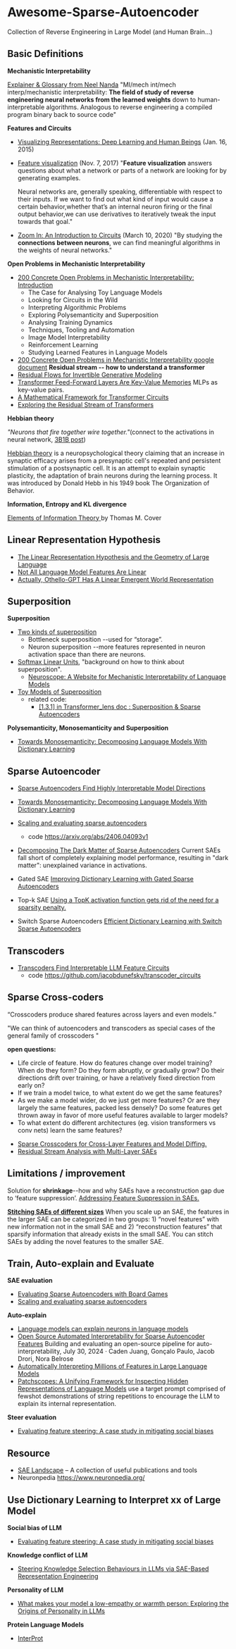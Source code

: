 # Awesome-Sparse-Autoencoder
Collection of Reverse Engineering in Large Model (and Human Brain...)

## Basic Definitions

**Mechanistic Interpretability** 

[Explainer & Glossary from Neel Nanda](https://dynalist.io/d/n2ZWtnoYHrU1s4vnFSAQ519J)
"MI/mech int/mech interp/mechanistic interpretability: **The field of study of reverse engineering neural networks from the learned weights** down to human-interpretable algorithms. Analogous to reverse engineering a compiled program binary back to source code"

**Features and Circuits**
* [Visualizing Representations: Deep Learning and Human Beings](https://colah.github.io/posts/2015-01-Visualizing-Representations/) (Jan. 16, 2015)
* [Feature visualization](https://distill.pub/2017/feature-visualization/) (Nov. 7, 2017)
  "**Feature visualization** answers questions about what a network or parts of a network are looking for by generating examples.

  Neural networks are, generally speaking, differentiable with respect to their inputs. If we want to find out what kind of input would cause a certain behavior,whether that’s an internal neuron firing or the final output behavior,we can use derivatives to iteratively tweak the input towards that goal."
* [Zoom In: An Introduction to Circuits](https://distill.pub/2020/circuits/zoom-in/) (March 10, 2020)
  "By studying the **connections between neurons**, we can find meaningful algorithms in the weights of neural networks."

**Open Problems in Mechanistic Interpretability**

* [200 Concrete Open Problems in Mechanistic Interpretability: Introduction](https://www.lesswrong.com/posts/LbrPTJ4fmABEdEnLf/200-concrete-open-problems-in-mechanistic-interpretability)
  * The Case for Analysing Toy Language Models
  * Looking for Circuits in the Wild
  * Interpreting Algorithmic Problems
  * Exploring Polysemanticity and Superposition
  * Analysing Training Dynamics
  * Techniques, Tooling and Automation
  * Image Model Interpretability
  * Reinforcement Learning
  * Studying Learned Features in Language Models
* [200 Concrete Open Problems in Mechanistic Interpretability google document](https://docs.google.com/document/d/1WONBzNqfKIxERejrrPlQMyKqg7jSFW92x5UMXNrMdPo/edit?tab=t.0)
**Residual stream -- how to understand a transformer**
* [Residual Flows for Invertible Generative Modeling](https://arxiv.org/abs/1906.02735)
* [Transformer Feed-Forward Layers Are Key-Value Memories](https://arxiv.org/abs/2012.14913)  MLPs as key-value pairs.
* [A Mathematical Framework for Transformer Circuits](https://transformer-circuits.pub/2021/framework/index.html)
* [Exploring the Residual Stream of Transformers ](https://arxiv.org/html/2312.12141v1)

**Hebbian theory**

_"Neurons that fire together wire together."_(connect to the activations in neural network, [3B1B post](https://www.3blue1brown.com/lessons/backpropagation))

[Hebbian theory](https://en.wikipedia.org/wiki/Hebbian_theory#:~:text=Hebbian%20theory%20is%20a%20neuropsychological,neurons%20during%20the%20learning%20process) is a neuropsychological theory claiming that an increase in synaptic efficacy arises from a presynaptic cell's repeated and persistent stimulation of a postsynaptic cell. It is an attempt to explain synaptic plasticity, the adaptation of brain neurons during the learning process. It was introduced by Donald Hebb in his 1949 book The Organization of Behavior.

**Information, Entropy and KL divergence**

[Elements of Information Theory ](http://staff.ustc.edu.cn/~cgong821/Wiley.Interscience.Elements.of.Information.Theory.Jul.2006.eBook-DDU.pdf)by Thomas M. Cover

## Linear Representation Hypothesis
* [The Linear Representation Hypothesis and the Geometry of Large Language](https://arxiv.org/abs/2406.11944)
* [Not All Language Model Features Are Linear](https://arxiv.org/html/2405.14860v1)
* [Actually, Othello-GPT Has A Linear Emergent World Representation ](https://www.neelnanda.io/mechanistic-interpretability/othello)

## Superposition

**Superposition**
* [Two kinds of superposition](https://dynalist.io/d/n2ZWtnoYHrU1s4vnFSAQ519J#z=BnAoM1vexv_R8gOkHsPo1LjK)
  * Bottleneck superposition --used for “storage”.
  * Neuron superposition --more features represented in neuron activation space than there are neurons.
* [Softmax Linear Units](https://transformer-circuits.pub/2022/solu/index.html#section-3), "background on how to think about superposition".
  * [Neuroscope: A Website for Mechanistic Interpretability of Language Models](https://neuroscope.io/)
* [Toy Models of Superposition](https://transformer-circuits.pub/2022/toy_model/index.html#computation)
  * related code:
    * [[1.3.1] in Transformer_lens doc : Superposition & Sparse Autoencoders](https://arena3-chapter1-transformer-interp.streamlit.app/%5B1.3.1%5D_Superposition_&_SAEs)

**Polysemanticity, Monosemanticity and Superposition**
* [Towards Monosemanticity: Decomposing Language Models With Dictionary Learning](https://transformer-circuits.pub/2023/monosemantic-features/index.html)

## Sparse Autoencoder
* [Sparse Autoencoders Find Highly Interpretable Model Directions](https://arxiv.org/abs/2309.08600)
* [Towards Monosemanticity: Decomposing Language Models With Dictionary Learning](https://transformer-circuits.pub/2023/monosemantic-features/index.html)
* [Scaling and evaluating sparse autoencoders](https://arxiv.org/abs/2406.04093)
  *   code https://arxiv.org/abs/2406.04093v1
* [Decomposing The Dark Matter of Sparse Autoencoders](https://arxiv.org/abs/2410.14670) Current SAEs fall short of completely explaining model performance, resulting in "dark matter": unexplained variance in activations.

* Gated SAE [Improving Dictionary Learning with Gated Sparse Autoencoders](https://arxiv.org/abs/2404.16014)
* Top-k SAE [Using a TopK activation function gets rid of the need for a sparsity penalty.]( https://arxiv.org/abs/2406.04093)
* Switch Sparse Autoencoders [Efficient Dictionary Learning with Switch Sparse Autoencoders](https://arxiv.org/abs/2410.08201#:~:text=Sparse%20autoencoders%20(SAEs)%20are%20a,width%2C%20posing%20a%20computational%20challenge.)

## Transcoders
* [Transcoders Find Interpretable LLM Feature Circuits](https://arxiv.org/abs/2406.11944)
  * code https://github.com/jacobdunefsky/transcoder_circuits

## Sparse Cross-coders
“Crosscoders produce shared features across layers and even models.”

"We can think of autoencoders and transcoders as special cases of the general family of crosscoders "

**open questions:**
- Life circle of feature. How do features change over model training? When do they form? Do they form abruptly, or gradually grow? Do their directions drift over training, or have a relatively fixed direction from early on?
- If we train a model twice, to what extent do we get the same features?
- As we make a model wider, do we just get more features? Or are they largely the same features, packed less densely? Do some features get thrown away in favor of more useful features available to larger models?
- To what extent do different architectures (eg. vision transformers vs conv nets) learn the same features?

* [Sparse Crosscoders for Cross-Layer Features and Model Diffing.](https://transformer-circuits.pub/2024/crosscoders/index.html)
* [Residual Stream Analysis with Multi-Layer SAEs](https://arxiv.org/abs/2409.04185)
## Limitations / improvement
Solution for **shrinkage**--how and why SAEs have a reconstruction gap due to ‘feature suppression’. [Addressing Feature Suppression in SAEs.](https://www.lesswrong.com/posts/3JuSjTZyMzaSeTxKk/addressing-feature-suppression-in-saes)

**[Stitching SAEs of different sizes](https://www.lesswrong.com/posts/baJyjpktzmcmRfosq/stitching-saes-of-different-sizes)** When you scale up an SAE, the features in the larger SAE can be categorized in two groups: 1) “novel features” with new information not in the small SAE and 2) “reconstruction features” that sparsify information that already exists in the small SAE. You can stitch SAEs by adding the novel features to the smaller SAE.


## Train, Auto-explain and Evaluate
**SAE evaluation**
* [Evaluating Sparse Autoencoders with Board Games](https://adamkarvonen.github.io/machine_learning/2024/06/12/sae-board-game-eval.html)
* [Scaling and evaluating sparse autoencoders](https://arxiv.org/abs/2406.04093)

**Auto-explain**
* [Language models can explain neurons in language models](https://openai.com/index/language-models-can-explain-neurons-in-language-models/)
* [Open Source Automated Interpretability for Sparse Autoencoder Features](https://blog.eleuther.ai/autointerp/) Building and evaluating an open-source pipeline for auto-interpretability, July 30, 2024 · Caden Juang, Gonçalo Paulo, Jacob Drori, Nora Belrose
* [Automatically Interpreting Millions of Features in Large Language Models](https://arxiv.org/abs/2410.13928)
* [Patchscopes: A Unifying Framework for Inspecting Hidden Representations of Language Models](https://arxiv.org/abs/2401.06102) use a target prompt comprised of fewshot demonstrations of string repetitions to encourage the LLM to explain its internal representation.

**Steer evaluation**
* [Evaluating feature steering: A case study in mitigating social biases](https://www.anthropic.com/research/evaluating-feature-steering)

## Resource
* [SAE Landscape](https://docs.google.com/document/d/1lHvRXJsbi41bNGZ_znGN7DmlLXITXyWyISan7Qx2y6s/edit?tab=t.0#heading=h.j9b3g3x1o1z4) – A collection of useful publications and tools
* Neuronpedia https://www.neuronpedia.org/

## Use Dictionary Learning to Interpret xx of Large Model
**Social bias of LLM**
* [Evaluating feature steering: A case study in mitigating social biases](https://www.anthropic.com/research/evaluating-feature-steering)

**Knowledge conflict of LLM**

* [Steering Knowledge Selection Behaviours in LLMs via SAE-Based Representation Engineering](https://arxiv.org/abs/2410.15999)

**Personality of LLM**

* [What makes your model a low-empathy or warmth person: Exploring the Origins of Personality in LLMs](https://arxiv.org/abs/2410.10863)

**Protein Language Models**
* [InterProt](https://github.com/etowahadams/interprot)